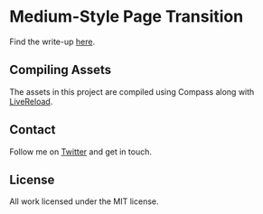 Medium-Style Page Transition
============================
Find the write-up [here](http://tympanus.net/codrops/2013/10/30/medium-style-page-transition/).

Compiling Assets
----------------
The assets in this project are compiled using Compass along with [LiveReload](http://livereload.com/). 

Contact
-------
Follow me on [Twitter](http://twitter.com/brianmgonzalez) and get in touch. 

License
-------
All work licensed under the MIT license.